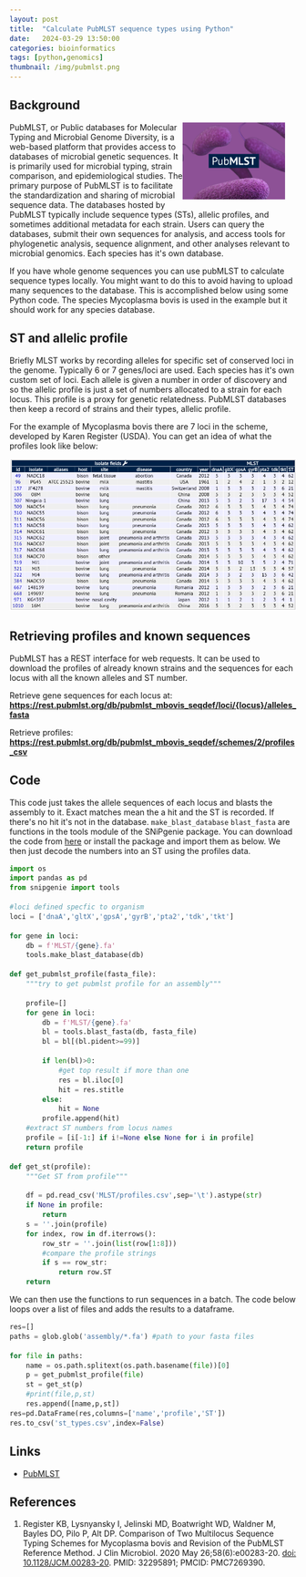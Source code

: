 ```yaml
---
layout: post
title:  "Calculate PubMLST sequence types using Python"
date:   2024-03-29 13:50:00
categories: bioinformatics
tags: [python,genomics]
thumbnail: /img/pubmlst.png
---
```


## Background

<div style="width: 200px; float:right;">
 <a href="/img/pubmlst.png"> <img src="/img/pubmlst.png" width="180px"></a>
</div>

PubMLST, or Public databases for Molecular Typing and Microbial Genome Diversity, is a web-based platform that provides access to databases of microbial genetic sequences. It is primarily used for microbial typing, strain comparison, and epidemiological studies.  The primary purpose of PubMLST is to facilitate the standardization and sharing of microbial sequence data. The databases hosted by PubMLST typically include sequence types (STs), allelic profiles, and sometimes additional metadata for each strain. Users can query the databases, submit their own sequences for analysis, and access tools for phylogenetic analysis, sequence alignment, and other analyses relevant to microbial genomics. Each species has it's own database.

If you have whole genome sequences you can use pubMLST to calculate sequence types locally. You might want to do this to avoid having to upload many sequences to the database. This is accomplished below using some Python code. The species Mycoplasma bovis is used in the example but it should work for any species database.

## ST and allelic profile

Briefly MLST works by recording alleles for specific set of conserved loci in the genome. Typically 6 or 7 genes/loci are used. Each species has it's own custom set of loci. Each allele is given a number in order of discovery and so the allelic profile is just a set of numbers allocated to a strain for each locus. This profile is a proxy for genetic relatedness. PubMLST databases then keep a record of strains and their types, allelic profile. 

For the example of Mycoplasma bovis there are 7 loci in the scheme, developed by Karen Register (USDA). You can get an idea of what the profiles look like below:

<div style="width: auto;">
 <a href="/img/pubmlst_profiles_example.png"> <img class="scaled" src="/img/pubmlst_profiles_example.png "></a>   
</div>

## Retrieving profiles and known sequences

PubMLST has a REST interface for web requests. It can be used to download the profiles of already known strains and the sequences for each locus with all the known alleles and ST number. 

Retrieve gene sequences for each locus at: **https://rest.pubmlst.org/db/pubmlst_mbovis_seqdef/loci/{locus}/alleles_fasta**

Retrieve profiles: **https://rest.pubmlst.org/db/pubmlst_mbovis_seqdef/schemes/2/profiles_csv**

## Code

This code just takes the allele sequences of each locus and blasts the assembly to it. Exact matches mean the a hit and the ST is recorded. If there's no hit it's not in the database. `make_blast_database` `blast_fasta` are functions in the tools module of the SNiPgenie package. You can download the code from [here](https://github.com/dmnfarrell/snipgenie/blob/master/snipgenie/tools.py) or install the package and import them as below. We then just decode the numbers into an ST using the profiles data.

```python
import os
import pandas as pd
from snipgenie import tools

#loci defined specfic to organism
loci = ['dnaA','gltX','gpsA','gyrB','pta2','tdk','tkt']    

for gene in loci:   
    db = f'MLST/{gene}.fa'
    tools.make_blast_database(db)

def get_pubmlst_profile(fasta_file):
    """try to get pubmlst profile for an assembly"""
   
    profile=[]
    for gene in loci:        
        db = f'MLST/{gene}.fa'    
        bl = tools.blast_fasta(db, fasta_file)
        bl = bl[(bl.pident>=99)]
      
        if len(bl)>0:
            #get top result if more than one
            res = bl.iloc[0]           
            hit = res.stitle        
        else:
            hit = None            
        profile.append(hit)
    #extract ST numbers from locus names
    profile = [i[-1:] if i!=None else None for i in profile]
    return profile

def get_st(profile):
    """Get ST from profile"""

    df = pd.read_csv('MLST/profiles.csv',sep='\t').astype(str)
    if None in profile:
        return
    s = ''.join(profile)
    for index, row in df.iterrows():
        row_str = ''.join(list(row[1:8]))
        #compare the profile strings       
        if s == row_str:
            return row.ST
    return

```

We can then use the functions to run sequences in a batch. The code below loops over a list of files and adds the results to a dataframe.

```python
res=[]
paths = glob.glob('assembly/*.fa') #path to your fasta files

for file in paths:    
    name = os.path.splitext(os.path.basename(file))[0]
    p = get_pubmlst_profile(file)
    st = get_st(p)
    #print(file,p,st)
    res.append([name,p,st])
res=pd.DataFrame(res,columns=['name','profile','ST'])
res.to_csv('st_types.csv',index=False)
```

## Links

* [PubMLST](https://pubmlst.org/)

## References

1. Register KB, Lysnyansky I, Jelinski MD, Boatwright WD, Waldner M, Bayles DO, Pilo P, Alt DP. Comparison of Two Multilocus Sequence Typing Schemes for Mycoplasma bovis and Revision of the PubMLST Reference Method. J Clin Microbiol. 2020 May 26;58(6):e00283-20. [doi: 10.1128/JCM.00283-20](https://www.ncbi.nlm.nih.gov/pmc/articles/PMC7269390/). PMID: 32295891; PMCID: PMC7269390.